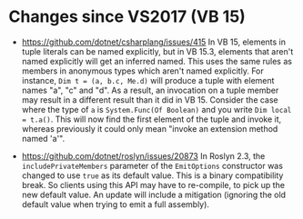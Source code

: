 Changes since VS2017 (VB 15)
===========================

- https://github.com/dotnet/csharplang/issues/415
In VB 15, elements in tuple literals can be named explicitly, but in VB 15.3, elements that aren't named explicitly will get an inferred named. This uses the same rules as members in anonymous types which aren't named explicitly.
For instance, `Dim t = (a, b.c, Me.d)` will produce a tuple with element names "a", "c" and "d". As a result, an invocation on a tuple member may result in a different result than it did in VB 15.
Consider the case where the type of `a` is `System.Func(Of Boolean)` and you write `Dim local = t.a()`. This will now find the first element of the tuple and invoke it, whereas previously it could only mean "invoke an extension method named 'a'".

- https://github.com/dotnet/roslyn/issues/20873 In Roslyn 2.3, the `includePrivateMembers` parameter of the `EmitOptions` constructor was changed to use `true` as its default value. This is a binary compatibility break. So clients using this API may have to re-compile, to pick up the new default value. An update will include a mitigation (ignoring the old default value when trying to emit a full assembly).
